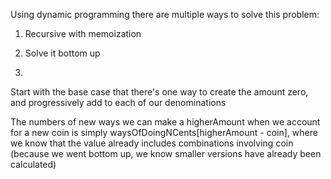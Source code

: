 Using dynamic programming there are multiple ways to solve this problem:

1. Recursive with memoization
2. Solve it bottom up 


2.

Start with the base case that there's one way to create the amount zero, and progressively add to each of our denominations

The numbers of new ways we can make a higherAmount when we account for a new coin is simply waysOfDoingNCents[higherAmount - coin], where we know
that the value already includes combinations involving coin (because we went bottom up, we know smaller versions have already been calculated)
